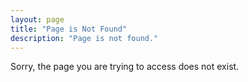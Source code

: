 ```yaml
---
layout: page
title: "Page is Not Found"
description: "Page is not found."
---  
```


Sorry, the page you are trying to access does not exist.
